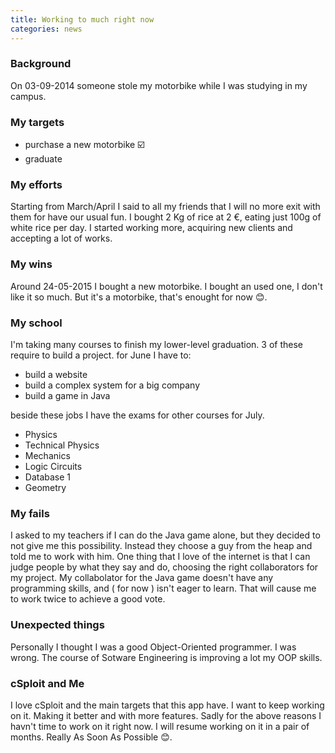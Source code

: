 ```yaml
---
title: Working to much right now
categories: news
---
```


### Background

On 03-09-2014 someone stole my motorbike while I was studying in my campus.

### My targets

  - purchase a new motorbike :ballot_box_with_check:
  - graduate

### My efforts

Starting from March/April I said to all my friends that I will no more exit with them for have our usual fun.
I bought 2 Kg of rice at 2 €, eating just 100g of white rice per day.
I started working more, acquiring new clients and accepting a lot of works.

### My wins

Around 24-05-2015 I bought a new motorbike.
I bought an used one, I don't like it so much.
But it's a motorbike, that's enought for now :blush:.

### My school

I'm taking many courses to finish my lower-level graduation.
3 of these require to build a project.
for June I have to:

  - build a website
  - build a complex system for a big company
  - build a game in Java

beside these jobs I have the exams for other courses for July.

  - Physics
  - Technical Physics
  - Mechanics
  - Logic Circuits
  - Database 1
  - Geometry

### My fails

I asked to my teachers if I can do the Java game alone, but they decided to not give me this possibility.
Instead they choose a guy from the heap and told me to work with him.
One thing that I love of the internet is that I can judge people by what they say and do,
choosing the right collaborators for my project.
My collabolator for the Java game doesn't have any programming skills, and ( for now ) isn't eager to learn.
That will cause me to work twice to achieve a good vote.

### Unexpected things

Personally I thought I was a good Object-Oriented programmer. I was wrong.
The course of Sotware Engineering is improving a lot my OOP skills.

### cSploit and Me

I love cSploit and the main targets that this app have.
I want to keep working on it. Making it better and with more features.
Sadly for the above reasons I havn't time to work on it right now.
I will resume working on it in a pair of months. Really As Soon As Possible :blush:.
